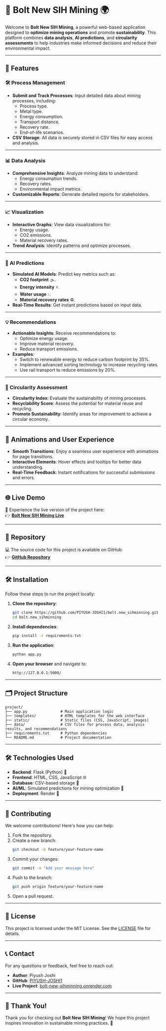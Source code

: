 # 🚀 **Bolt New SIH Mining** 🌍

Welcome to **Bolt New SIH Mining**, a powerful web-based application designed to **optimize mining operations** and promote **sustainability**. This platform combines **data analysis**, **AI predictions**, and **circularity assessments** to help industries make informed decisions and reduce their environmental impact.

---

## 🌟 **Features**

### 🛠️ **Process Management**
- **Submit and Track Processes**: Input detailed data about mining processes, including:
  - Process type.
  - Metal type.
  - Energy consumption.
  - Transport distance.
  - Recovery rate.
  - End-of-life scenarios.
- **CSV Storage**: All data is securely stored in CSV files for easy access and analysis.

---

### 📊 **Data Analysis**
- **Comprehensive Insights**: Analyze mining data to understand:
  - Energy consumption trends.
  - Recovery rates.
  - Environmental impact metrics.
- **Customizable Reports**: Generate detailed reports for stakeholders.

---

### 📈 **Visualization**
- **Interactive Graphs**: View data visualizations for:
  - Energy usage.
  - CO2 emissions.
  - Material recovery rates.
- **Trend Analysis**: Identify patterns and optimize processes.

---

### 🤖 **AI Predictions**
- **Simulated AI Models**: Predict key metrics such as:
  - **CO2 footprint** 🌫️.
  - **Energy intensity** ⚡.
  - **Water usage** 💧.
  - **Material recovery rates** ♻️.
- **Real-Time Results**: Get instant predictions based on input data.

---

### 💡 **Recommendations**
- **Actionable Insights**: Receive recommendations to:
  - Optimize energy usage.
  - Improve material recovery.
  - Reduce transport emissions.
- **Examples**:
  - Switch to renewable energy to reduce carbon footprint by 35%.
  - Implement advanced sorting technology to increase recycling rates.
  - Use rail transport to reduce emissions by 20%.

---

### 🔄 **Circularity Assessment**
- **Circularity Index**: Evaluate the sustainability of mining processes.
- **Recyclability Score**: Assess the potential for material reuse and recycling.
- **Promote Sustainability**: Identify areas for improvement to achieve a circular economy.

---

## 🎥 **Animations and User Experience**

- **Smooth Transitions**: Enjoy a seamless user experience with animations for page transitions.
- **Interactive Elements**: Hover effects and tooltips for better data understanding.
- **Real-Time Feedback**: Instant notifications for successful submissions and errors.

---

## 🌐 **Live Demo**

🎉 Experience the live version of the project here:  
👉 [**Bolt New SIH Mining Live**](https://bolt-new-sihminning.onrender.com/)

---

## 📂 **Repository**

💻 The source code for this project is available on GitHub:  
👉 [**GitHub Repository**](https://github.com/PIYUSH-JOSHI1/bolt.new_sihminning)

---

## 🛠️ **Installation**

Follow these steps to run the project locally:

1. **Clone the repository**:
   ```bash
   git clone https://github.com/PIYUSH-JOSHI1/bolt.new_sihminning.git
   cd bolt.new_sihminning
   ```

2. **Install dependencies**:
   ```bash
   pip install -r requirements.txt
   ```

3. **Run the application**:
   ```bash
   python app.py
   ```

4. **Open your browser** and navigate to:
   ```
   http://127.0.0.1:5000/
   ```

---

## 🗂️ **Project Structure**

```
project/
├── app.py               # Main application logic
├── templates/           # HTML templates for the web interface
├── static/              # Static files (CSS, JavaScript, images)
├── data/                # CSV files for process data, analysis results, and recommendations
├── requirements.txt     # Python dependencies
└── README.md            # Project documentation
```

---

## 🛠️ **Technologies Used**

- **Backend**: Flask (Python) 🐍
- **Frontend**: HTML, CSS, JavaScript 🌐
- **Database**: CSV-based storage 📂
- **AI/ML**: Simulated predictions for mining optimization 🤖
- **Deployment**: Render 🚀

---

## 🤝 **Contributing**

We welcome contributions! Here's how you can help:

1. Fork the repository.
2. Create a new branch:
   ```bash
   git checkout -b feature/your-feature-name
   ```
3. Commit your changes:
   ```bash
   git commit -m "Add your message here"
   ```
4. Push to the branch:
   ```bash
   git push origin feature/your-feature-name
   ```
5. Open a pull request.

---

## 📜 **License**

This project is licensed under the MIT License. See the [LICENSE](https://github.com/PIYUSH-JOSHI1/bolt.new_sihminning/blob/main/LICENSE) file for details.

---

## 📞 **Contact**

For any questions or feedback, feel free to reach out:

- **Author**: Piyush Joshi  
- **GitHub**: [PIYUSH-JOSHI1](https://github.com/PIYUSH-JOSHI1)  
- **Live Project**: [bolt-new-sihminning.onrender.com](https://bolt-new-sihminning.onrender.com/)

---

## 🎉 **Thank You!**

Thank you for checking out **Bolt New SIH Mining**! We hope this project inspires innovation in sustainable mining practices. 🌟
